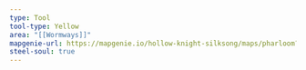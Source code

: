 ```yaml
---
type: Tool
tool-type: Yellow
area: "[[Wormways]]"
mapgenie-url: https://mapgenie.io/hollow-knight-silksong/maps/pharloom?locationIds=479996
steel-soul: true
---
```

